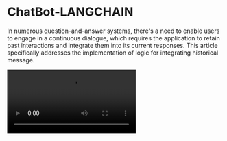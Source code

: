 # ChatBot-LANGCHAIN
In numerous question-and-answer systems, there's a need to enable users to engage in a continuous dialogue, which requires the application to retain past interactions and integrate them into its current responses. This article specifically addresses the implementation of logic for integrating historical message.

![Alt text](chatbot-video.mp4)
